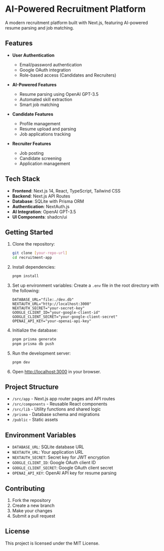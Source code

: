# AI-Powered Recruitment Platform

A modern recruitment platform built with Next.js, featuring AI-powered resume parsing and job matching.

## Features

- **User Authentication**
  - Email/password authentication
  - Google OAuth integration
  - Role-based access (Candidates and Recruiters)

- **AI-Powered Features**
  - Resume parsing using OpenAI GPT-3.5
  - Automated skill extraction
  - Smart job matching

- **Candidate Features**
  - Profile management
  - Resume upload and parsing
  - Job applications tracking

- **Recruiter Features**
  - Job posting
  - Candidate screening
  - Application management

## Tech Stack

- **Frontend**: Next.js 14, React, TypeScript, Tailwind CSS
- **Backend**: Next.js API Routes
- **Database**: SQLite with Prisma ORM
- **Authentication**: NextAuth.js
- **AI Integration**: OpenAI GPT-3.5
- **UI Components**: shadcn/ui

## Getting Started

1. Clone the repository:
   ```bash
   git clone [your-repo-url]
   cd recruitment-app
   ```

2. Install dependencies:
   ```bash
   pnpm install
   ```

3. Set up environment variables:
   Create a `.env` file in the root directory with the following:
   ```
   DATABASE_URL="file:./dev.db"
   NEXTAUTH_URL="http://localhost:3000"
   NEXTAUTH_SECRET="your-secret-key"
   GOOGLE_CLIENT_ID="your-google-client-id"
   GOOGLE_CLIENT_SECRET="your-google-client-secret"
   OPENAI_API_KEY="your-openai-api-key"
   ```

4. Initialize the database:
   ```bash
   pnpm prisma generate
   pnpm prisma db push
   ```

5. Run the development server:
   ```bash
   pnpm dev
   ```

6. Open [http://localhost:3000](http://localhost:3000) in your browser.

## Project Structure

- `/src/app` - Next.js app router pages and API routes
- `/src/components` - Reusable React components
- `/src/lib` - Utility functions and shared logic
- `/prisma` - Database schema and migrations
- `/public` - Static assets

## Environment Variables

- `DATABASE_URL`: SQLite database URL
- `NEXTAUTH_URL`: Your application URL
- `NEXTAUTH_SECRET`: Secret key for JWT encryption
- `GOOGLE_CLIENT_ID`: Google OAuth client ID
- `GOOGLE_CLIENT_SECRET`: Google OAuth client secret
- `OPENAI_API_KEY`: OpenAI API key for resume parsing

## Contributing

1. Fork the repository
2. Create a new branch
3. Make your changes
4. Submit a pull request

## License

This project is licensed under the MIT License.
